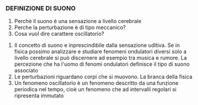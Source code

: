 <p>
	<h3>DEFINIZIONE DI SUONO</h3>
		<ol>
			<li>Perchè il suono è una sensazione a livello cerebrale</li>
			<li>Perche la perturbazione è di tipo meccanico?</li>
			<li>Cosa vuol dire carattere oscillatorio?</li>
		</ol>
		<ol>
			<li>Il concetto di suono e inprescindibile dalla sensazione uditiva.
				Se in fisica possimo analizzare e studiare fenomeni ondulatori diversi
				solo a livello cerebrale si può discernere ad esempio tra musica 
				e rumore. La percezione che ha l'uomo di fenomi ondulatori definisce il tipo di suono
				associato</li>
			<li>Le perturbazioni riguardano corpi che si muovono. La branca della fisica </li>
			<li>Un fenomeno oscillatorio è un fenomeno descritto da una funzione periodica nel tempo,
				cioè un fenomeno che ad intervalli regolari si ripresenta immutato</li>
		</ol>
</p>	


